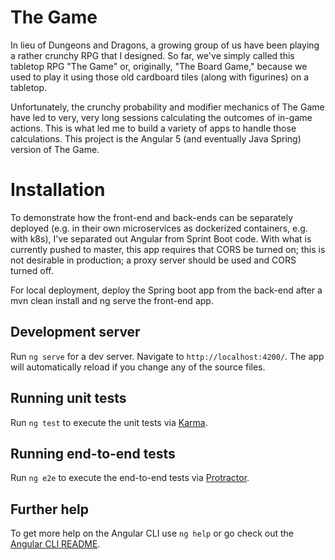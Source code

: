 # The Game

In lieu of Dungeons and Dragons, a growing group of us have been playing a rather crunchy RPG that I designed. So far, we've simply called this tabletop RPG "The Game" or, originally, "The Board Game," because we used to play it using those old cardboard tiles (along with figurines) on a tabletop.

Unfortunately, the crunchy probability and modifier mechanics of The Game have led to very, very long sessions calculating the outcomes of in-game actions. This is what led me to build a variety of apps to handle those calculations. This project is the Angular 5 (and eventually Java Spring) version of The Game.

# Installation

To demonstrate how the front-end and back-ends can be separately deployed (e.g. in their own microservices as dockerized containers, e.g. with k8s), I've separated out Angular from Sprint Boot code. With what is currently pushed to master, this app requires that CORS be turned on; this is not desirable in production; a proxy server should be used and CORS turned off.

For local deployment, deploy the Spring boot app from the back-end after a mvn clean install and ng serve the front-end app.

## Development server

Run `ng serve` for a dev server. Navigate to `http://localhost:4200/`. The app will automatically reload if you change any of the source files.

## Running unit tests

Run `ng test` to execute the unit tests via [Karma](https://karma-runner.github.io).

## Running end-to-end tests

Run `ng e2e` to execute the end-to-end tests via [Protractor](http://www.protractortest.org/).

## Further help

To get more help on the Angular CLI use `ng help` or go check out the [Angular CLI README](https://github.com/angular/angular-cli/blob/master/README.md).
